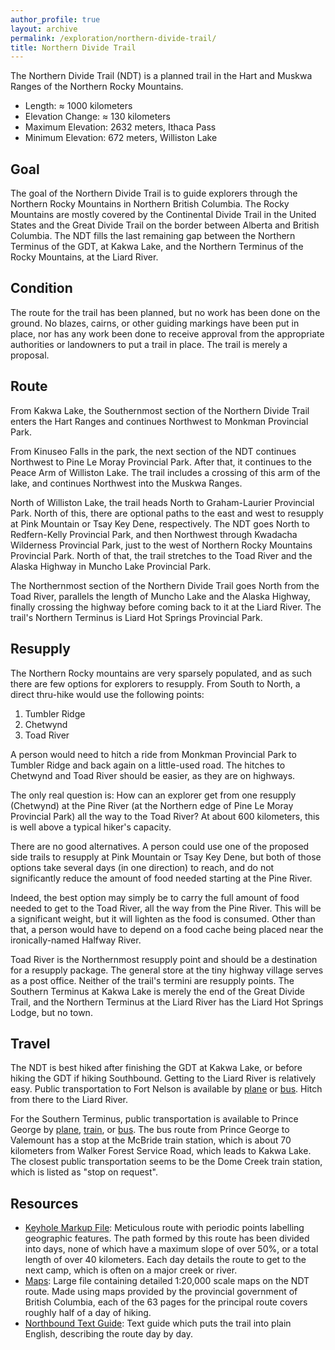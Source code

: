 ```yaml
---
author_profile: true
layout: archive
permalink: /exploration/northern-divide-trail/
title: Northern Divide Trail
---
```

The Northern Divide Trail (NDT) is a planned trail in the Hart and Muskwa Ranges of the Northern Rocky Mountains.

- Length: ≈ 1000 kilometers
- Elevation Change: ≈ 130 kilometers
- Maximum Elevation: 2632 meters, Ithaca Pass
- Minimum Elevation: 672 meters, Williston Lake

## Goal

The goal of the Northern Divide Trail is to guide explorers through the Northern Rocky Mountains in Northern British Columbia. The Rocky Mountains are mostly covered by the Continental Divide Trail in the United States and the Great Divide Trail on the border between Alberta and British Columbia. The NDT fills the last remaining gap between the Northern Terminus of the GDT, at Kakwa Lake, and the Northern Terminus of the Rocky Mountains, at the Liard River.

## Condition

The route for the trail has been planned, but no work has been done on the ground. No blazes, cairns, or other guiding markings have been put in place, nor has any work been done to receive approval from the appropriate authorities or landowners to put a trail in place. The trail is merely a proposal.

## Route

From Kakwa Lake, the Southernmost section of the Northern Divide Trail enters the Hart Ranges and continues Northwest to Monkman Provincial Park.

From Kinuseo Falls in the park, the next section of the NDT continues Northwest to Pine Le Moray Provincial Park. After that, it continues to the Peace Arm of Williston Lake. The trail includes a crossing of this arm of the lake, and continues Northwest into the Muskwa Ranges.

North of Williston Lake, the trail heads North to Graham-Laurier Provincial Park. North of this, there are optional paths to the east and west to resupply at Pink Mountain or Tsay Key Dene, respectively. The NDT goes North to Redfern-Kelly Provincial Park, and then Northwest through Kwadacha Wilderness Provincial Park, just to the west of Northern Rocky Mountains Provincial Park. North of that, the trail stretches to the Toad River and the Alaska Highway in Muncho Lake Provincial Park.

The Northernmost section of the Northern Divide Trail goes North from the Toad River, parallels the length of Muncho Lake and the Alaska Highway, finally crossing the highway before coming back to it at the Liard River. The trail's Northern Terminus is Liard Hot Springs Provincial Park.

## Resupply

The Northern Rocky mountains are very sparsely populated, and as such there are few options for explorers to resupply. From South to North, a direct thru-hike would use the following points:
1. Tumbler Ridge
2. Chetwynd
3. Toad River

A person would need to hitch a ride from Monkman Provincial Park to Tumbler Ridge and back again on a little-used road. The hitches to Chetwynd and Toad River should be easier, as they are on highways.

The only real question is: How can an explorer get from one resupply (Chetwynd) at the Pine River (at the Northern edge of Pine Le Moray Provincial Park) all the way to the Toad River? At about 600 kilometers, this is well above a typical hiker's capacity.

There are no good alternatives. A person could use one of the proposed side trails to resupply at Pink Mountain or Tsay Key Dene, but both of those options take several days (in one direction) to reach, and do not significantly reduce the amount of food needed starting at the Pine River.

Indeed, the best option may simply be to carry the full amount of food needed to get to the Toad River, all the way from the Pine River. This will be a significant weight, but it will lighten as the food is consumed. Other than that, a person would have to depend on a food cache being placed near the ironically-named Halfway River.

Toad River is the Northernmost resupply point and should be a destination for a resupply package. The general store at the tiny highway village serves as a post office. Neither of the trail's termini are resupply points. The Southern Terminus at Kakwa Lake is merely the end of the Great Divide Trail, and the Northern Terminus at the Liard River has the Liard Hot Springs Lodge, but no town. 

## Travel

The NDT is best hiked after finishing the GDT at Kakwa Lake, or before hiking the GDT if hiking Southbound. Getting to the Liard River is relatively easy. Public transportation to Fort Nelson is available by [plane][yye] or [bus][bcbus]. Hitch from there to the Liard River.

For the Southern Terminus, public transportation is available to Prince George by [plane][yxs], [train][via-rail], or [bus][bcbus]. The bus route from Prince George to Valemount has a stop at the McBride train station, which is about 70 kilometers from Walker Forest Service Road, which leads to Kakwa Lake. The closest public transportation seems to be the Dome Creek train station, which is listed as "stop on request".

## Resources

- [Keyhole Markup File][kmz]: Meticulous route with periodic points labelling geographic features. The path formed by this route has been divided into days, none of which have a maximum slope of over 50%, or a total length of over 40 kilometers. Each day details the route to get to the next camp, which is often on a major creek or river.
- [Maps][maps]: Large file containing detailed 1:20,000 scale maps on the NDT route. Made using maps provided by the provincial government of British Columbia, each of the 63 pages for the principal route covers roughly half of a day of hiking.
- [Northbound Text Guide][text]: Text guide which puts the trail into plain English, describing the route day by day.

[bcbus]: https://bcbus.ca/
[kmz]: /assets/resources/exploration/northern-divide-trail/northern-divide-trail.kmz
[maps]: https://drive.google.com/file/d/1HZ22aDmKtbBGO8tlPyoCf9G2K0gdD6KS/
[text]: /assets/resources/exploration/northern-divide-trail/NDTNorthboundGuide.pdf
[via-rail]: https://www.viarail.ca/
[yye]: https://en.wikipedia.org/wiki/Fort_Nelson_Airport
[yxs]: https://en.wikipedia.org/wiki/Prince_George_Airport